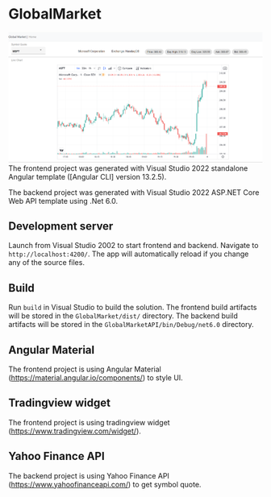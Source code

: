 # GlobalMarket

![Alt text](/Screenshot.PNG?raw=true "Global Market")
The frontend project was generated with Visual Studio 2022 standalone Angular template ([Angular CLI] version 13.2.5).

The backend project was generated with Visual Studio 2022 ASP.NET Core Web API template using .Net 6.0.

## Development server

Launch from Visual Studio 2002 to start frontend and backend. Navigate to `http://localhost:4200/`. The app will automatically reload if you change any of the source files.

## Build

Run `build` in Visual Studio to build the solution. The frontend build artifacts will be stored in the `GlobalMarket/dist/` directory. The backend build artifacts will be stored in the `GlobalMarketAPI/bin/Debug/net6.0` directory.  

## Angular Material

The frontend project is using Angular Material (https://material.angular.io/components/) to style UI.

## Tradingview widget

The frontend project is using tradingview widget (https://www.tradingview.com/widget/).

## Yahoo Finance API

The backend project is using Yahoo Finance API (https://www.yahoofinanceapi.com/) to get symbol quote.